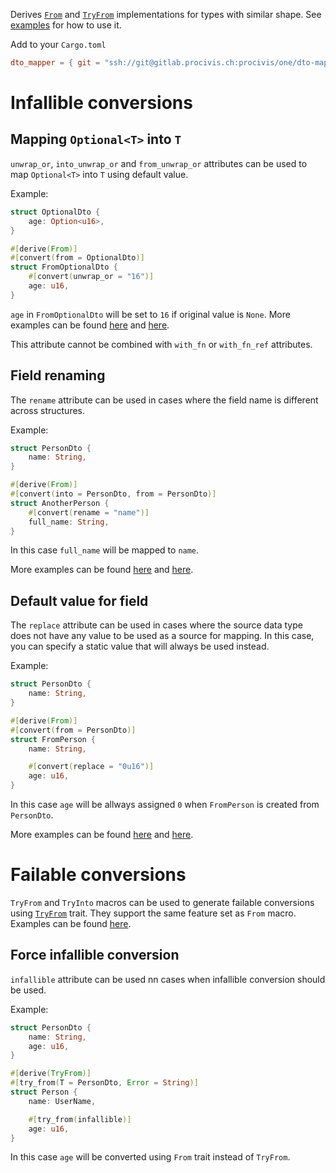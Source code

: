 Derives [`From`](https://doc.rust-lang.org/std/convert/trait.From.html) and [`TryFrom`](https://doc.rust-lang.org/std/convert/trait.TryFrom.html) implementations for types with similar shape.
See [examples](./examples) for how to use it.

Add to your `Cargo.toml`

```toml
dto_mapper = { git = "ssh://git@gitlab.procivis.ch:procivis/one/dto-mapper-rs.git" }
```

# Infallible conversions

## Mapping `Optional<T>` into `T`

`unwrap_or`, `into_unwrap_or` and `from_unwrap_or` attributes can be used to map `Optional<T>` into `T` using default value.

Example:

```rust
struct OptionalDto {
    age: Option<u16>,
}

#[derive(From)]
#[convert(from = OptionalDto)]
struct FromOptionalDto {
    #[convert(unwrap_or = "16")]
    age: u16,
}
```

`age` in `FromOptionalDto` will be set to `16` if original value is `None`. More examples can be found [here](examples/into_and_from/unwrap_or_value.rs) and [here](examples/try_into_and_try_from/unwrap_or_value.rs).

This attribute cannot be combined with `with_fn` or `with_fn_ref` attributes.

## Field renaming

The `rename` attribute can be used in cases where the field name is different across structures.

Example:

```rust
struct PersonDto {
    name: String,
}

#[derive(From)]
#[convert(into = PersonDto, from = PersonDto)]
struct AnotherPerson {
    #[convert(rename = "name")]
    full_name: String,
}
```

In this case `full_name` will be mapped to `name`.

More examples can be found [here](examples/into_and_from/rename.rs) and [here](examples/try_into_and_try_from/rename.rs).

## Default value for field

The `replace` attribute can be used in cases where the source data type does not have any value to be used as a source for mapping. In this case, you can specify a static value that will always be used instead.

Example:

```rust
struct PersonDto {
    name: String,
}

#[derive(From)]
#[convert(from = PersonDto)]
struct FromPerson {
    name: String,

    #[convert(replace = "0u16")]
    age: u16,
}
```

In this case `age` will be allways assigned `0` when `FromPerson` is created from `PersonDto`.

More examples can be found [here](examples/into_and_from/replace.rs) and [here](examples/try_into_and_try_from/replace.rs).

# Failable conversions

`TryFrom` and `TryInto` macros can be used to generate failable conversions using [`TryFrom`](https://doc.rust-lang.org/std/convert/trait.TryFrom.html) trait. They support the same feature set as `From` macro. Examples can be found [here](./examples/try_into_and_try_from).

## Force infallible conversion

`infallible` attribute can be used nn cases when infallible conversion should be used.

Example:

```rust
struct PersonDto {
    name: String,
    age: u16,
}

#[derive(TryFrom)]
#[try_from(T = PersonDto, Error = String)]
struct Person {
    name: UserName,

    #[try_from(infallible)]
    age: u16,
}
```

In this case `age` will be converted using `From` trait instead of `TryFrom`.
